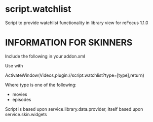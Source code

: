 script.watchlist
================

Script to provide watchlist functionality in library view for reFocus 1.1.0

INFORMATION FOR SKINNERS
============================

Include the following in your addon.xml

 <import addon="script.watchlist" version="0.0.1"/>

Use with

 <onclick>ActivateWindow(Videos,plugin://script.watchlist?type=[type],return)</onclick>

Where type is one of the following:
-   movies
-   episodes

Script is based upon service.library.data.provider, itself based upon service.skin.widgets
